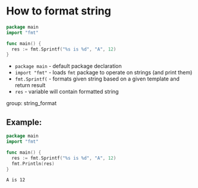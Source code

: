 # How to format string

```go
package main
import "fmt"

func main() {
  res := fmt.Sprintf("%s is %d", "A", 12)
}
```

- `package main` - default package declaration
- `import "fmt"` - loads `fmt` package to operate on strings (and print them)
- `fmt.Sprintf(` - formats given string based on a given template and return result
- `res` - variable will contain formatted string

group: string_format

## Example: 
```go
package main
import "fmt"

func main() {
  res := fmt.Sprintf("%s is %d", "A", 12)
  fmt.Println(res)
}
```
```
A is 12

```

